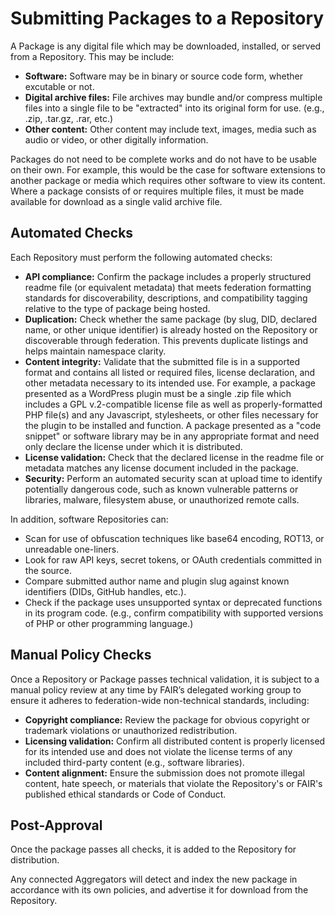 # Submitting Packages to a Repository

A Package is any digital file which may be downloaded, installed, or served from a Repository. This may be include:
* **Software:** Software may be in binary or source code form, whether excutable or not.
* **Digital archive files:** File archives may bundle and/or compress multiple files into a single file to be "extracted" into its original form for use. (e.g., .zip, .tar.gz, .rar, etc.)
* **Other content:** Other content may include text, images, media such as audio or video, or other digitally information.

Packages do not need to be complete works and do not have to be usable on their own. For example, this would be the case for software extensions to another package or media which requires other software to view its content. Where a package consists of or requires multiple files, it must be made available for download as a single valid archive file.

## Automated Checks

Each Repository must perform the following automated checks:

* **API compliance:** Confirm the package includes a properly structured readme file (or equivalent metadata) that meets federation formatting standards for discoverability, descriptions, and compatibility tagging relative to the type of package being hosted.
* **Duplication:** Check whether the same package (by slug, DID, declared name, or other unique identifier) is already hosted on the Repository or discoverable through federation. This prevents duplicate listings and helps maintain namespace clarity.
* **Content integrity:** Validate that the submitted file is in a supported format and contains all listed or required files, license declaration, and other metadata necessary to its intended use. For example, a package presented as a WordPress plugin must be a single .zip file which includes a GPL v.2-compatible license file as well as properly-formatted PHP file(s) and any Javascript, stylesheets, or other files necessary for the plugin to be installed and function. A package presented as a "code snippet" or software library may be in any appropriate format and need only declare the license under which it is distributed.
* **License validation:** Check that the declared license in the readme file or metadata matches any license document included in the package.
* **Security:** Perform an automated security scan at upload time to identify potentially dangerous code, such as known vulnerable patterns or libraries, malware, filesystem abuse, or unauthorized remote calls.

In addition, software Repositories can:
* Scan for use of obfuscation techniques like base64 encoding, ROT13, or unreadable one-liners.
* Look for raw API keys, secret tokens, or OAuth credentials committed in the source.
* Compare submitted author name and plugin slug against known identifiers (DIDs, GitHub handles, etc.).
* Check if the package uses unsupported syntax or deprecated functions in its program code. (e.g., confirm compatibility with supported versions of PHP or other programming language.)

## Manual Policy Checks

Once a Repository or Package passes technical validation, it is subject to a manual policy review at any time by FAIR’s delegated working group to ensure it adheres to federation-wide non-technical standards, including:

* **Copyright compliance:** Review the package for obvious copyright or trademark violations or unauthorized redistribution.
* **Licensing validation:** Confirm all distributed content is properly licensed for its intended use and does not violate the license terms of any included third-party content (e.g., software libraries).
* **Content alignment:** Ensure the submission does not promote illegal content, hate speech, or materials that violate the Repository's or FAIR's published ethical standards or Code of Conduct.

## Post-Approval

Once the package passes all checks, it is added to the Repository for distribution.

Any connected Aggregators will detect and index the new package in accordance with its own policies, and advertise it for download from the Repository.
